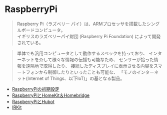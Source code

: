 
# RaspberryPi

>Raspberry Pi（ラズベリー パイ）は、ARMプロセッサを搭載したシングルボードコンピュータ。  
>イギリスのラズベリーパイ財団 (Raspberry Pi Foundation) によって開発されている。

>単体でも汎用コンピュータとして動作するスペックを持っており、
>インターネットを介して様々な情報の伝播も可能なため、
>センサーが拾った情報を遠隔地で取得したり、
>接続したディスプレイに表示させる内容をスマートフォンから制御したりといったことも可能な、
>「モノのインターネット(Internet of Things、以下IoT)」の基となる製品。


- [RaspberryPiの初期設定](https://github.com/umesan/til/tree/master/RaspberryPi/Install)
- [RaspberryPiとHomeKit＆Homebridge](https://github.com/umesan/til/tree/master/RaspberryPi/HomeKit)
- [RaspberryPiとHubot](https://github.com/umesan/til/tree/master/RaspberryPi/Hubot)
- [IRKit](https://github.com/umesan/til/tree/master/RaspberryPi/IRKit)





